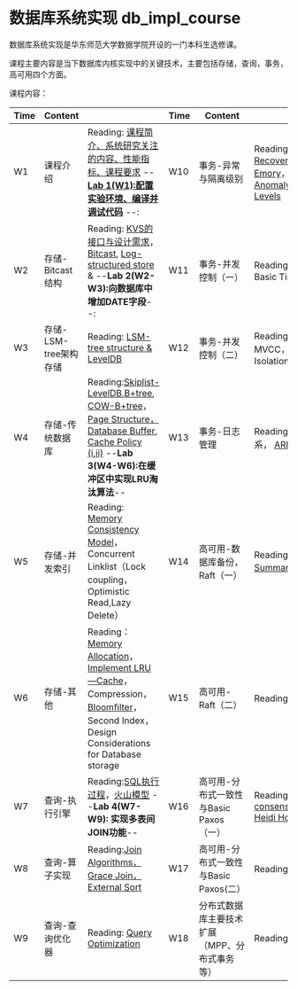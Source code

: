 # 数据库系统实现 db_impl_course

数据库系统实现是华东师范大学数据学院开设的一门本科生选修课。

课程主要内容是当下数据库内核实现中的关键技术，主要包括存储，查询，事务，高可用四个方面。


课程内容：

| Time | Content|                                                                                                                                                                                                                                                                                                                                                                                                                                                                                                                                                                                                    |Time|Content| |
|------|-------|----------------------------------------------------------------------------------------------------------------------------------------------------------------------------------------------------------------------------------------------------------------------------------------------------------------------------------------------------------------------------------------------------------------------------------------------------------------------------------------------------------------------------------------------------------------------------------------------------|------|------|------|
|W1| 课程介绍| Reading: [课程简介、系统研究关注的内容、性能指标、课程要求](https://github.com/dase314/dase314.github.io/blob/main/files/W1-Intro.pptx) -- [**Lab 1(W1):配置实验环境、编译并调试代码**](https://lightning-cheque-89b.notion.site/W1-ba81b0ca86f648288a5cf1337c527fc3) --:                                                                                                                                                                                                                                                                                                                                                                |W10| 事务-异常与隔离级别 | Reading:[Serializablity， Recoverability-Emory](http://www.mathcs.emory.edu/~cheung/Courses/554/Syllabus/8-recv+serial/recoverable.html)， [Transaction Anomaly,Isolation Levels]()|
|W2|存储-Bitcast结构| Reading: [KVS的接口与设计需求](https://github.com/dase314/dase314.github.io/blob/main/files/W2-KVS%E6%8E%A5%E5%8F%A3.pptx)， [Bitcast](https://github.com/dase314/dase314.github.io/blob/main/files/W2-Bitcast.pptx), [Log-structured store](http://blog.notdot.net/2009/12/Damn-Cool-Algorithms-Log-structured-storage) &  --**Lab 2(W2-W3):向数据库中增加DATE字段**--:                                                                                                                                                                                                                                             |W11|事务-并发控制（一） | Reading: 2PL，S2PL，Basic Timestamp|
|W3|存储-LSM-tree架构存储| Reading: [LSM-tree structure & LevelDB](https://github.com/dase314/dase314.github.io/blob/main/files/W2-LSM-tree.pptx)                                                                                                                                                                                                                                                                                                                                                                                                                                                                             |W12| 事务-并发控制（二）|Reading:OCC， MVCC，Snapshot Isolation |
|W4|存储-传统数据库| Reading:[Skiplist-LevelDB](https://github.com/dase314/dase314.github.io/blob/main/files/skiplist-leveldb.pdf),[B+tree](https://www.geeksforgeeks.org/introduction-of-b-tree/?ref=lbp),  [COW-B+tree](http://www.bzero.se/ldapd/btree.html)，[Page Structure，Database Buffer](https://github.com/dase314/dase314.github.io/blob/main/files/W4-BufferPool.pptx), [Cache Policy (i](https://www.geeksforgeeks.org/page-replacement-algorithms-in-operating-systems/)[,ii)](http://www.mathcs.emory.edu/~cheung/Courses/355/Syllabus/9-virtual-mem/SC-replace.html) --**Lab 3(W4-W6):在缓冲区中实现LRU淘汰算法**-- |W13| 事务-日志管理|Reading:日志与缓冲区关系， [ARIES](https://github.com/dase314/dase314.github.io/blob/main/files/ARIES.pdf)|
|W5|存储-并发索引| Reading: [Memory Consistency Model](https://en.wikipedia.org/wiki/Linearizability)，Concurrent Linklist（Lock coupling，Optimistic Read,Lazy Delete）                                                                                                                                                                                                                                                                                                                                                                                                                                                  |W14|高可用-数据库备份，Raft（一） |Reading:[Raft Summary](https://dase314.github.io/blog/distributed_consensus/Raft%E4%BB%8B%E7%BB%8D.html)， [Raft Paper](https://web.stanford.edu/~ouster/cgi-bin/papers/raft-atc14) | 
|W6|存储-其他 | Reading：[Memory Allocation](https://github.com/dase314/dase314.github.io/blob/main/files/memory_allocator.pdf)，[Implement LRU—Cache](https://github.com/dase314/dase314.github.io/blob/main/files/LRU.pdf)，Compression，[Bloomfilter](https://en.wikipedia.org/wiki/Bloom_filter#:~:text=A%20Bloom%20filter%20is%20a,a%20member%20of%20a%20set.)，Second Index， Design Considerations for Database storage                                                                                                                                                                                           |W15|高可用-Raft（二）|Reading: 见上 |
|W7|查询-执行引擎| Reading:[SQL执行过程](https://github.com/dase314/dase314.github.io/blob/main/files/query_overview.pdf)，[火山模型](https://github.com/dase314/dase314.github.io/blob/main/files/Vocano%20Model.pdf) --**Lab 4(W7-W9): 实现多表间JOIN功能**--                                                                                                                                                                                                                                                                                                                                                                       |W16|高可用-分布式一致性与Basic Paxos（一）|Reading: [Distributed consensus revised-Heidi Howard](https://github.com/dase314/dase314.github.io/blob/main/files/W16-BasicPaxos.pdf)|
|W8|查询-算子实现| Reading:[Join Algorithms，Grace Join，External Sort](https://github.com/dase314/dase314.github.io/blob/main/files/db_impl_joins.pdf)                                                                                                                                                                                                                                                                                                                                                                                                                                                                 |W17|高可用-分布式一致性与Basic Paxos(二）|Reading: 见上|
|W9|查询-查询优化器| Reading: [Query Optimization](https://github.com/dase314/dase314.github.io/blob/main/files/query_queryopt.pdf)                                                                                                                                                                                                                                                                                                                                                                                                                                                                                     |W18|分布式数据库主要技术扩展（MPP、分布式事务等）|Reading:|
